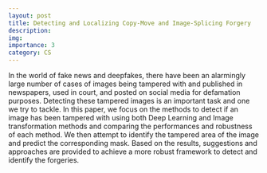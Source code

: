 ```yaml
---
layout: post
title: Detecting and Localizing Copy-Move and Image-Splicing Forgery
description: 
img: 
importance: 3
category: CS
---
```


In the world of fake news and deepfakes, there have been an alarmingly large number of cases of images being tampered with and published in newspapers, used in court, and posted on social media for defamation purposes. Detecting these tampered images is an important task and one we try to tackle. In this paper, we focus on the methods to detect if an image has been tampered with using both Deep Learning and Image transformation methods and comparing the performances and robustness of each method. We then attempt to identify the tampered area of the image and predict the corresponding mask. Based on the results, suggestions and approaches are provided to achieve a more robust framework to detect and identify the forgeries.